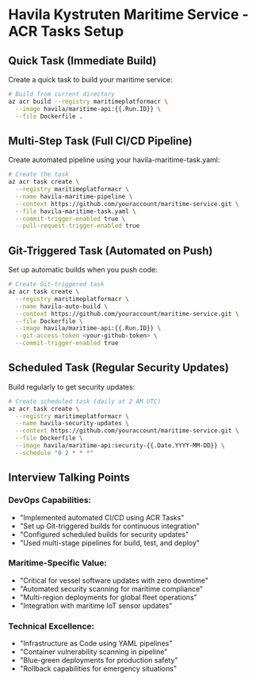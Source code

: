 # Havila Kystruten Maritime Service - ACR Tasks Setup

## Quick Task (Immediate Build)
Create a quick task to build your maritime service:

```bash
# Build from current directory
az acr build --registry maritimeplatformacr \
  --image havila/maritime-api:{{.Run.ID}} \
  --file Dockerfile .
```

## Multi-Step Task (Full CI/CD Pipeline)
Create automated pipeline using your havila-maritime-task.yaml:

```bash
# Create the task
az acr task create \
  --registry maritimeplatformacr \
  --name havila-maritime-pipeline \
  --context https://github.com/youraccount/maritime-service.git \
  --file havila-maritime-task.yaml \
  --commit-trigger-enabled true \
  --pull-request-trigger-enabled true
```

## Git-Triggered Task (Automated on Push)
Set up automatic builds when you push code:

```bash
# Create Git-triggered task
az acr task create \
  --registry maritimeplatformacr \
  --name havila-auto-build \
  --context https://github.com/youraccount/maritime-service.git \
  --file Dockerfile \
  --image havila/maritime-api:{{.Run.ID}} \
  --git-access-token <your-github-token> \
  --commit-trigger-enabled true
```

## Scheduled Task (Regular Security Updates)
Build regularly to get security updates:

```bash
# Create scheduled task (daily at 2 AM UTC)
az acr task create \
  --registry maritimeplatformacr \
  --name havila-security-updates \
  --context https://github.com/youraccount/maritime-service.git \
  --file Dockerfile \
  --image havila/maritime-api:security-{{.Date.YYYY-MM-DD}} \
  --schedule "0 2 * * *"
```

## Interview Talking Points

### DevOps Capabilities:
- "Implemented automated CI/CD using ACR Tasks"
- "Set up Git-triggered builds for continuous integration"
- "Configured scheduled builds for security updates"
- "Used multi-stage pipelines for build, test, and deploy"

### Maritime-Specific Value:
- "Critical for vessel software updates with zero downtime"
- "Automated security scanning for maritime compliance"
- "Multi-region deployments for global fleet operations"
- "Integration with maritime IoT sensor updates"

### Technical Excellence:
- "Infrastructure as Code using YAML pipelines"
- "Container vulnerability scanning in pipeline"
- "Blue-green deployments for production safety"
- "Rollback capabilities for emergency situations"